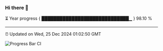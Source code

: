 ### Hi there 👋

⏳ Year progress { █████████████████████████████▁ } 98.10 %

---

⏰ Updated on Wed, 25 Dec 2024 01:02:50 GMT

![Progress Bar CI](https://github.com/liununu/liununu/workflows/Progress%20Bar%20CI/badge.svg)
